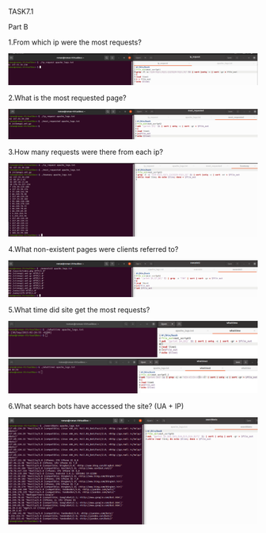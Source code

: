 TASK7.1


Part B

1.From which ip were the most requests? 

<img src="screenshots/1.png">


2.What is the most requested page?

<img src="screenshots/2.png">


3.How many requests were there from each ip?

<img src="screenshots/3.png">


4.What non-existent pages were clients referred to?

<img src="screenshots/5.png">

5.What time did site get the most requests?

<img src="screenshots/6.png">
<img src="screenshots/7.png">


6.What search bots have accessed the site? (UA + IP)

<img src="screenshots/8.png">
